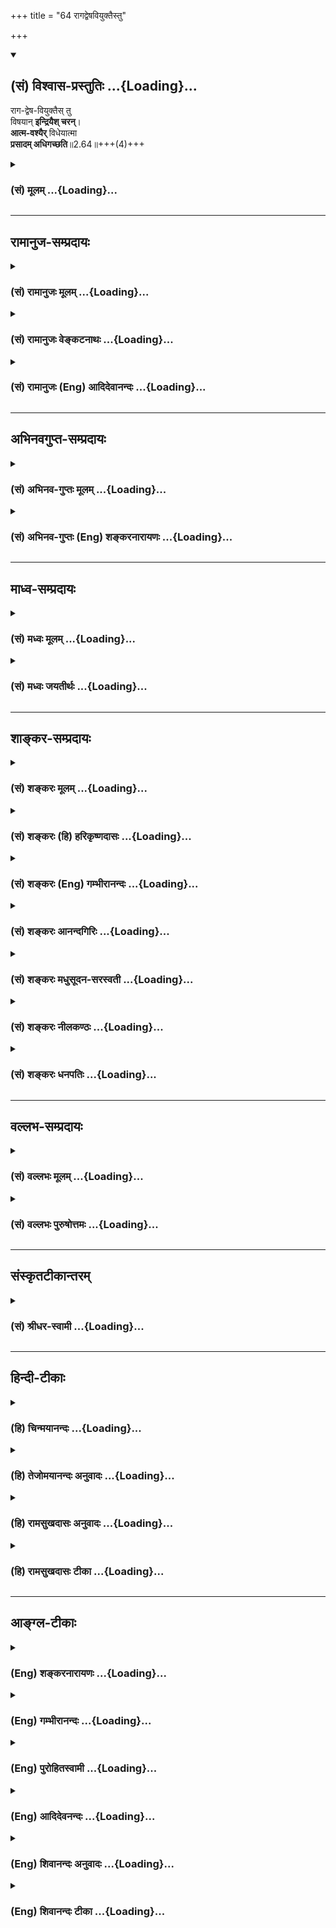 +++
title = "64 रागद्वेषवियुक्तैस्तु"

+++
<div class="js_include" newlevelforh1="2" title="(सं) विश्वास-प्रस्तुतिः" unfilled url="/purANam_vaiShNavam/mahAbhAratam/06-bhIShma-parva/03-bhagavad-gItA-parva/saMskRtam/vishvAsa-prastutiH/02_sAnkhya-yogaH_sarva-/64_rAgadveShaviyukta.md">
<details open><summary><h2>(सं) विश्वास-प्रस्तुतिः ...{Loading}...</h2></summary>

राग-द्वेष-वियुक्तैस् तु  
विषयान् **इन्द्रियैश् चरन्**।  
**आत्म-वश्यैर्** विधेयात्मा  
**प्रसादम् अधिगच्छति**॥2.64॥+++(4)+++
</details>
</div>
<div class="js_include collapsed" newlevelforh1="3" title="(सं) मूलम्" unfilled url="/purANam_vaiShNavam/mahAbhAratam/06-bhIShma-parva/03-bhagavad-gItA-parva/saMskRtam/mUlam/02_sAnkhya-yogaH_sarva-/64_rAgadveShaviyukta.md">
<details><summary><h3>(सं) मूलम् ...{Loading}...</h3></summary>

रागद्वेषवियुक्तैस्तु विषयानिन्द्रियैश्चरन्।  
आत्मवश्यैर्विधेयात्मा प्रसादमधिगच्छति।।2.64।।
</details>
</div>


_________________
## रामानुज-सम्प्रदायः
<div class="js_include collapsed" newlevelforh1="3" title="(सं) रामानुजः मूलम्" unfilled url="/purANam_vaiShNavam/mahAbhAratam/06-bhIShma-parva/03-bhagavad-gItA-parva/saMskRtam/rAmAnujaH/mUlam/02_sAnkhya-yogaH_sarva-/64_rAgadveShaviyukta.md">
<details><summary><h3>(सं) रामानुजः मूलम् ...{Loading}...</h3></summary>

।।2.64।। उक्तेन प्रकारेण मयि सर्वेश्वरे चेतसः शुभाश्रयभूते न्यस्तमना
निर्दग्धाशेषकल्मषतया **रागद्वेषवियुक्तैः आत्मवश्यैः इन्द्रियैः विषयान्
चरन्** विषयान् तिरस्कृत्य वर्तमानो **विधेयात्मा** विधेयमनाः
**प्रसादम् अधिगच्छति।** निर्मलान्तःकरणो भवति इत्यर्थः।  

</details>
</div>
<div class="js_include collapsed" newlevelforh1="3" title="(सं) रामानुजः वेङ्कटनाथः" unfilled url="/purANam_vaiShNavam/mahAbhAratam/06-bhIShma-parva/03-bhagavad-gItA-parva/saMskRtam/rAmAnujaH/venkaTanAthaH/02_sAnkhya-yogaH_sarva-/64_rAgadveShaviyukta.md">
<details><summary><h3>(सं) रामानुजः वेङ्कटनाथः ...{Loading}...</h3></summary>


।।2.64।। अथ तानि सर्वाणीत्युक्तार्थकरणेऽन्योन्याश्रयपरिहारप्रकारः
प्रयोजनभूतसंसारनिवृत्तिश्च श्लोकद्वयेन प्रपञ्च्यते रागद्वेषेति।
रागद्वेषवियोगो हि कुतः इत्यत्र पूर्वोक्त एव हेतुरित्यभिप्रायेणाह
उक्तेनेति। रागद्वेषवियोगोऽत्र इन्द्रियाणामात्मवश्यताहेतुः
विषायंश्चरन्नित्यनेन विषयभोगभ्रमव्युदासाय आत्मवश्यत्वफलितमाह
विषयांस्तिरस्कृत्य वर्तमान इति। चरतिरत्र गत्यर्थः आक्रमणरूप गतिपरः
भक्षणार्थो वा संहारपर इत्युभयथाऽपि तत्तिरस्कारार्थत्वमत्र विवक्षितम्।
तिरस्कारोऽत्रानादरः तथाच नैघण्टुकाः अनादरः परिभवः परीभावस्तिरस्क्रिया
अमरः1।7।22 इति। बाह्येन्द्रियतद्विषयविजयो हि मनोविजयार्थ इत्यभिप्रायेणाह
विधेयमना इति। विधेयात्मेति मनसः प्रसक्तत्वात्प्रसन्नचेतसः इति
वक्ष्यमाणत्वाच्च। प्रसादोऽत्र मनोनैर्मल्यमित्याह निर्मलेति।  
  

</details>
</div>
<div class="js_include collapsed" newlevelforh1="3" title="(सं) रामानुजः (Eng) आदिदेवानन्दः" unfilled url="/purANam_vaiShNavam/mahAbhAratam/06-bhIShma-parva/03-bhagavad-gItA-parva/saMskRtam/rAmAnujaH/english/AdidevAnandaH/02_sAnkhya-yogaH_sarva-/64_rAgadveShaviyukta.md">
<details><summary><h3>(सं) रामानुजः (Eng) आदिदेवानन्दः ...{Loading}...</h3></summary>

2.64 Having focussed, in the way already described, the mind on Me - the Lord of all and the auspicious object of meditation, he who goes through, i.e., considers with contempt the sense-objects, with senses under control and free from hate and attraction by reason of all impurities of mind being burnt out - such a person has a disciplined self, i.e., disciplined mind. He attains serenity. The meaning is that his mind will be free of impurities.

</details>
</div>


_________________
## अभिनवगुप्त-सम्प्रदायः
<div class="js_include collapsed" newlevelforh1="3" title="(सं) अभिनव-गुप्तः मूलम्" unfilled url="/purANam_vaiShNavam/mahAbhAratam/06-bhIShma-parva/03-bhagavad-gItA-parva/saMskRtam/abhinava-guptaH/mUlam/02_sAnkhya-yogaH_sarva-/64_rAgadveShaviyukta.md">
<details><summary><h3>(सं) अभिनव-गुप्तः मूलम् ...{Loading}...</h3></summary>

।।2.66 2.70।। रागद्वेषेत्यादि प्रतिष्ठितेत्यन्तम्। यस्तु मनसो नियामकः स
विषयान् सेवमानोऽपि न क्रोधादिकल्लोलैरभिभूयते इति स एव स्थितप्रज्ञो
योगीति तात्पर्यम्।  

</details>
</div>
<div class="js_include collapsed" newlevelforh1="3" title="(सं) अभिनव-गुप्तः (Eng) शङ्करनारायणः" unfilled url="/purANam_vaiShNavam/mahAbhAratam/06-bhIShma-parva/03-bhagavad-gItA-parva/saMskRtam/abhinava-guptaH/english/shankaranArAyaNaH/02_sAnkhya-yogaH_sarva-/64_rAgadveShaviyukta.md">
<details><summary><h3>(सं) अभिनव-गुप्तः (Eng) शङ्करनारायणः ...{Loading}...</h3></summary>

2.64 See Comment under 2.68

</details>
</div>


_________________
## माध्व-सम्प्रदायः
<div class="js_include collapsed" newlevelforh1="3" title="(सं) मध्वः मूलम्" unfilled url="/purANam_vaiShNavam/mahAbhAratam/06-bhIShma-parva/03-bhagavad-gItA-parva/saMskRtam/madhvaH/mUlam/02_sAnkhya-yogaH_sarva-/64_rAgadveShaviyukta.md">
<details><summary><h3>(सं) मध्वः मूलम् ...{Loading}...</h3></summary>

।।2.64।। इन्द्रियजयफलमाहोत्तराभ्यां श्लोकाभ्याम् विषयाननुभवन्नपि विधेय
आत्मा यस्य सः जितात्मेत्यर्थः। प्रसादं मनःप्रसादम्।  

</details>
</div>
<div class="js_include collapsed" newlevelforh1="3" title="(सं) मध्वः जयतीर्थः" unfilled url="/purANam_vaiShNavam/mahAbhAratam/06-bhIShma-parva/03-bhagavad-gItA-parva/saMskRtam/madhvaH/jayatIrthaH/02_sAnkhya-yogaH_sarva-/64_rAgadveShaviyukta.md">
<details><summary><h3>(सं) मध्वः जयतीर्थः ...{Loading}...</h3></summary>

।।2.64।। रागद्वेषेति श्लोकद्वयस्य तात्पर्यमाह **इन्द्रिये**ति।
इन्द्रियजयश्च तत्फलं चेन्द्रियजयफलं इन्द्रियजयस्य फलमिन्द्रियजयफलम्।
अस्त्वेवं रागद्वेषपरिहारः ततः किं इत्याकाङ्क्षायां
रागद्वेषपरिहारस्येन्द्रियजयाख्यं फलमाह इन्द्रियजयेन किं भवतिवशे हि
यस्येन्द्रियाणि 2।61 इति ज्ञानं भवती त्युक्तमिति चेत् सत्यम् तत्किं
साक्षादिन्द्रियजयफलं उत व्यवहितं इत्याकाङ्क्षायां इन्द्रियजयस्य फलं
ज्ञानं यथा भवति तथाऽऽहेत्यर्थः। रागद्वेषपरिहारवद्विषयाचरणस्यापि
इन्द्रियजयसाधनत्वमुच्यत  
  
इत्यन्यथाप्रतीतिनिरासायाह **विषयानि**ति। निराहारत्वमिन्द्रियजये कारणं
तच्चाशक्यमतः कथमिन्द्रियजयः इत्याशङ्क्य देहधारणामात्रोपयुक्तविषयानुभवो न
दोषायेति तदभ्युपगममात्रमनेन क्रियत इति भावः। इन्द्रियजयवाचकं पदमत्र न
श्रूयत इति अतस्तद्व्याचष्टे। **विधेय** इति। स विधेयात्मेति शेषः।
किमनेनापि इत्यत आह  **जितात्मे**ति। अनेन पादत्रयेण
रागद्वेषपरिहारस्येन्द्रियजयाख्यं फलमुक्तम्। यद्यप्यनुवादोऽयं प्रतीयते
तथाप्यप्राप्तत्वादन्यथा वाक्यवृत्तिः। तथाहि य उक्तविधया त्यक्तरागद्वेषः
स रागद्वेषवियुक्तैस्ताभ्यामप्रयुक्तैः केवलशरीरधारणार्थं विषयांश्चरति स
विधेयात्मा भवति तत एव बाह्येन्द्रियाण्यपि तस्य वश्यानि भवन्तीति। अत एव
क्रमेण वाक्यद्वयस्य पृथक् तात्पर्यं नोक्तम्।
द्वितीयाकाङ्क्षोत्तरत्वेनेन्द्रियजयस्य ज्ञानं व्यवहितफलमिति दर्शयितुं
साक्षात्फलमुक्तम्। विधेयात्मा प्रसादमधिगच्छतीति। तत्र प्रसादो
नामात्मधर्म इति प्रतीयते तन्निवृत्त्यर्थमाह **प्रसाद**मिति।
प्रसन्नचेतस इति वक्ष्यमाणत्वादिति भावः।  

</details>
</div>


_________________
## शाङ्कर-सम्प्रदायः
<div class="js_include collapsed" newlevelforh1="3" title="(सं) शङ्करः मूलम्" unfilled url="/purANam_vaiShNavam/mahAbhAratam/06-bhIShma-parva/03-bhagavad-gItA-parva/saMskRtam/shankaraH/mUlam/02_sAnkhya-yogaH_sarva-/64_rAgadveShaviyukta.md">
<details><summary><h3>(सं) शङ्करः मूलम् ...{Loading}...</h3></summary>

।।2.64।।  
  
**रागद्वेषवियुक्तैः** रागश्च द्वेषश्च रागद्वेषौ तत्पुरःसरा हि
इन्द्रियाणां प्रवृत्तिः स्वाभाविकी तत्र यो मुमुक्षुः भवति सः  
ताभ्यां वियुक्तैः श्रोत्रादिभिः **इन्द्रियैः विषयान्** अवर्जनीयान्
**चरन्** उपलभमानः **आत्मवश्यैः** आत्मनः वश्यानि वशीभूतानि
इन्द्रियाणि तैः आत्मवश्यैः **विधेयात्मा** इच्छातः विधेयः आत्मा
अन्तःकरणं यस्य सः अयं **प्रसादम् अधिगच्छति**। प्रसादः प्रसन्नता
स्वास्थ्यम्।।  
प्रसादे सति किं स्यात् इत्युच्यते  
  

</details>
</div>
<div class="js_include collapsed" newlevelforh1="3" title="(सं) शङ्करः (हि) हरिकृष्णदासः" unfilled url="/purANam_vaiShNavam/mahAbhAratam/06-bhIShma-parva/03-bhagavad-gItA-parva/saMskRtam/shankaraH/hindI/harikRShNadAsaH/02_sAnkhya-yogaH_sarva-/64_rAgadveShaviyukta.md">
<details><summary><h3>(सं) शङ्करः (हि) हरिकृष्णदासः ...{Loading}...</h3></summary>

।।2.64।। विषयोंके चिन्तनको सब अनर्थोंका मूल बतलाया गया। अब यह मोक्षका
साधन बतलाया जाता है  
  
आसक्ति और द्वेषको रागद्वेष कहते हैं इन दोनोंको लेकर ही इन्द्रियोंकी
स्वाभाविक प्रवृत्ति हुआ करती है। परंतु जो मुमुक्षु होता है वह स्वाधीन
अन्तःकरणवाला अर्थात् जिसका अन्तःकरण इच्छानुसार वशमें है ऐसा पुरुष
रोगद्वेषसे रहित और अपने वशमें की हुई श्रोत्रादि इन्द्रियोंद्वारा
अनिवार्य विषयोंको ग्रहण करता हुआ प्रसादको प्राप्त होता है। प्रसन्नता और
स्वास्थ्यको प्रसाद कहते हैं।  

</details>
</div>
<div class="js_include collapsed" newlevelforh1="3" title="(सं) शङ्करः (Eng) गम्भीरानन्दः" unfilled url="/purANam_vaiShNavam/mahAbhAratam/06-bhIShma-parva/03-bhagavad-gItA-parva/saMskRtam/shankaraH/english/gambhIrAnandaH/02_sAnkhya-yogaH_sarva-/64_rAgadveShaviyukta.md">
<details><summary><h3>(सं) शङ्करः (Eng) गम्भीरानन्दः ...{Loading}...</h3></summary>

2.64 Certainly the functions of the organs are naturally preceded by
attraction and repulsion. This being so, caran, by perceiving; visayan,
objects, which are unavoidable; indriyaih, with the organs such as ears
etc.; raga-dvesa-viyuktaih, that are free from those attraction and
repulsion; and are atma-vasyaih, under his own control; vidheya-atma,
\[A.G. takes atma-vasyaih in the sense of '(with the organs) under the
control of the mind'. He then argues that it the mind be not under
control, there can be no real control, over the organs. Hence the text
uses the second expression, 'vidheyatma, whose mind can be subdued at
will'. Here atma is used in the sense of the mind, according to the
Commentator himself.\] the self-controlled man, whose mind can be
subdued at will, a seeker after Liberation; adhigacchati, attains;
prasadam, serenity, self-poise. What happens when there is serenity;
This is being answered:

</details>
</div>
<div class="js_include collapsed" newlevelforh1="3" title="(सं) शङ्करः आनन्दगिरिः" unfilled url="/purANam_vaiShNavam/mahAbhAratam/06-bhIShma-parva/03-bhagavad-gItA-parva/saMskRtam/shankaraH/AnandagiriH/02_sAnkhya-yogaH_sarva-/64_rAgadveShaviyukta.md">
<details><summary><h3>(सं) शङ्करः आनन्दगिरिः ...{Loading}...</h3></summary>

।।2.64।। विषयाणां स्मरणमपि चेदनर्थकारणं सुतरां तर्हि भोगस्तेन जीवनार्थं
भुञ्जानो विषयाननर्थं कथं न प्रतिपद्यत इत्याशङ्क्य
वृत्तानुवादपूर्वकमुत्तरश्लोकतात्पर्यमाह **सर्वानर्थस्येति।**
अनर्थमूलकथनानन्तर्यमथशब्दार्थः। परिहर्तव्ये निर्णीते
तत्परिहारोपायजिज्ञासां दर्शयति **इदानीमिति।** रागद्वेषपूर्विका
प्रवृत्तिरित्यत्रानुभवदर्शनार्थो हिशब्दः। शास्त्रीयप्रवृत्तिव्यासेधार्थं
स्वाभाविकीत्युक्तं तत्रेत्यधिकृतानधिकृत्य प्रयोगः। अवर्जनीयानशनपानादीन्
देहस्थितिहेतूनिति यावत्। इन्द्रियाणां विषयेषु
प्रवृत्तिश्चेन्नियमानुपपत्त्या वर्जनीयेष्वपि सा स्यादित्याशङ्क्याह
**आत्मेति।** अन्तःकरणाधीनत्वेऽपीन्द्रियाणां तदनियमात्तेषामपि
नियमानुपपत्तिरित्याशङ्क्याह **विधेयात्मेति।  
**

</details>
</div>
<div class="js_include collapsed" newlevelforh1="3" title="(सं) शङ्करः मधुसूदन-सरस्वती" unfilled url="/purANam_vaiShNavam/mahAbhAratam/06-bhIShma-parva/03-bhagavad-gItA-parva/saMskRtam/shankaraH/madhusUdana-sarasvatI/02_sAnkhya-yogaH_sarva-/64_rAgadveShaviyukta.md">
<details><summary><h3>(सं) शङ्करः मधुसूदन-सरस्वती ...{Loading}...</h3></summary>

।।2.64।। मनसि निगृहीते तु बाह्येन्द्रियनिग्रहाभावेऽपि न दोष इति वदन् किं
व्रजेतेत्यस्योत्तरमाहाष्टभिः योऽसमाहितचेताः स बाह्येन्द्रियाणि
निगृह्यापि रागद्वेषदुष्टेन मनसा विषयांश्चिन्तयन्पुरुषार्थाद्भ्रष्टो
भवति। विधेयात्मा तु। तुशब्दः  
  
पूर्वस्माद्व्यतिरेकार्थः। वशीकृतान्तःकरणस्तु आत्मवश्यैर्मनोधीनैः
स्वाधीनैरिति वा रागद्वेषाभ्यां वियुक्तैर्विरहितैरिन्द्रियैः  
  
श्रोत्रादिभिर्विषयाञ्शब्दादीननिषिद्धांश्चरन्नुपलभमानः प्रसादं प्रसन्नतां
चित्तस्य स्वच्छतां परमात्मसाक्षात्कारयोग्यतामधिगच्छति।
रागद्वेषप्रयुक्तानीन्द्रियाणि दोषहेतुतां प्रतिपद्यन्ते। मनसि स्ववशे तु न
रागद्वेषौ। तयोरभावे च न तदधीनेन्द्रियप्रवृत्तिः।  
  
अवर्जनीयतया तु विषयोपलम्भो न दोषमावहंतीति न शुद्धिव्याघात इति भावः। एतेन
विषयाणां स्मरणमपि चेदनर्थकारणं सुतरां तर्हि भोगस्तेन जीवनार्थं
विषयान्भुञ्जानः कथमनर्थं न प्रतिपद्येतेति शङ्का निरस्ता।
स्वाधीनैरिन्द्रियैर्विषयान्प्राप्नोतीति च किं व्रजेतेति
प्रश्नस्योत्तरमुक्तं भवति।  

</details>
</div>
<div class="js_include collapsed" newlevelforh1="3" title="(सं) शङ्करः नीलकण्ठः" unfilled url="/purANam_vaiShNavam/mahAbhAratam/06-bhIShma-parva/03-bhagavad-gItA-parva/saMskRtam/shankaraH/nIlakaNThaH/02_sAnkhya-yogaH_sarva-/64_rAgadveShaviyukta.md">
<details><summary><h3>(सं) शङ्करः नीलकण्ठः ...{Loading}...</h3></summary>

।।2.64।। ननु विषयानध्यायतोऽपि योगिनो व्युत्थाने
प्रमाणस्वाभाव्यादिन्द्रियाणां विषयेषु सङ्गो दुष्परिहरस्ततश्चोक्तरीत्या
तस्यापि नाशप्रसक्तिरित्याशङ्क्याह **रागद्वेषेति।** विधेयात्मा
किंकरीकृतमनास्तु  
  
आत्मवश्यैर्मनोधीनैरिन्द्रियैः स्वामिनश्चित्तस्य किंकरीकृतस्य
कामक्रोधहीनत्वात्स्वयमपि रागद्वेषवियुक्तैः विषयान्पथि
पतिततृणादीनीवानास्थया चरन्पश्यन्नपि पुमान् तत्र कामाद्यनुदयात्प्रसादं
संकल्पविकल्पपङ्कलेपप्रक्षालनेन मनसः स्वाच्छ्यमधिगच्छति। मनसः
स्वाच्छ्यमेव प्रत्यगात्मनः स्वाच्छ्यं तस्य तद्गुणसारत्वात्। अजितमनस्कमिव
जितमनस्कं विषयसङ्गो न बाधतेऽतो मनोजयोऽवश्यं कर्तव्य इत्यर्थः।  

</details>
</div>
<div class="js_include collapsed" newlevelforh1="3" title="(सं) शङ्करः धनपतिः" unfilled url="/purANam_vaiShNavam/mahAbhAratam/06-bhIShma-parva/03-bhagavad-gItA-parva/saMskRtam/shankaraH/dhanapatiH/02_sAnkhya-yogaH_sarva-/64_rAgadveShaviyukta.md">
<details><summary><h3>(सं) शङ्करः धनपतिः ...{Loading}...</h3></summary>

।।2.64।। एवं विषयचिन्तनस्यानर्थोपायत्वमुक्त्वा अथेदानीं विषयध्यानरहितस्य
स्वाधीनस्य चेतसः परमपुरुषार्थोपायत्वं वदन्किं व्रजेतेत्यस्योत्तरमाह
**रागेति।** विधेयात्मा स्वाधीनचित्तोऽत एवात्मवश्यैः स्वाधीनैरतएव
रागद्वेषाभ्यां स्वाभाविकेन्द्रिय प्रवृत्तिहेतुरुपाभ्यां
वियुक्तैरिन्द्रियैः विषयान्जीवनहेतून्भोजनाच्छादनादींश्चरन्नुपलभमानः
प्रसन्नतां स्वास्थ्यं प्राप्नोति।  

</details>
</div>


_________________
## वल्लभ-सम्प्रदायः
<div class="js_include collapsed" newlevelforh1="3" title="(सं) वल्लभः मूलम्" unfilled url="/purANam_vaiShNavam/mahAbhAratam/06-bhIShma-parva/03-bhagavad-gItA-parva/saMskRtam/vallabhaH/mUlam/02_sAnkhya-yogaH_sarva-/64_rAgadveShaviyukta.md">
<details><summary><h3>(सं) वल्लभः मूलम् ...{Loading}...</h3></summary>

।।2.64 2.65।। नन्विन्द्रियाणां विषयाभिमुखस्वभावानां
निरोधस्याशक्यत्वाद्दोषो दुष्परिहर इति कथं प्रज्ञायाः प्रतिष्ठितत्वं
इत्याशङ्क्याह द्वाभ्याम् रागेति। यो वश्यात्मा स्वेन्द्रियै
रागद्वेषवियुक्तैर्विषयानुपभुञ्जानोऽपि प्रसादं प्रशान्तिमधिगच्छति तस्य
प्रसन्नचेतसः प्रज्ञा प्रतिष्ठिताऽवसेया।  

</details>
</div>
<div class="js_include collapsed" newlevelforh1="3" title="(सं) वल्लभः पुरुषोत्तमः" unfilled url="/purANam_vaiShNavam/mahAbhAratam/06-bhIShma-parva/03-bhagavad-gItA-parva/saMskRtam/vallabhaH/puruShottamaH/02_sAnkhya-yogaH_sarva-/64_rAgadveShaviyukta.md">
<details><summary><h3>(सं) वल्लभः पुरुषोत्तमः ...{Loading}...</h3></summary>

  
  
।।2.64।। समाधिस्थस्योत्तरमाह रागद्वेषवियुक्तैरिति। तुशब्दः पूर्वनिरूपणं
व्यावर्त्तयति। विधेयात्मा विधेयो वशवर्त्ती आत्मा भगवान् यस्य तादृशो
रागद्वेषादियुक्तैरात्मवश्यैः स्ववशैर्भगवद्वश्यैवां इन्द्रियैः विषयान्
भोगान् भगवदिच्छया प्राप्तान् उपयोगं कुर्वन् प्रसादं
भगवत्प्रसादमधिगच्छति। अत्रायं भावः भगवदिच्छया रसज्ञानार्थं
स्वस्वरूपरसदानेच्छया प्राप्तान् भोगान्
आत्मवश्यैर्भगवद्रसाभिलाषिभिस्तद्रसदानार्थे तद्दत्तान् ज्ञात्वा यावत्
कार्यसिद्धिं भुञ्जतो भगवान् प्रसादं करोति। अत एव श्रीभागवते
11।14।18बाध्यमानोऽपि इत्यारभ्यविषयैर्नाभिभूयते इत्यन्तेन तथैवोक्तम्।  
  
  
  

</details>
</div>


_________________
## संस्कृतटीकान्तरम्
<div class="js_include collapsed" newlevelforh1="3" title="(सं) श्रीधर-स्वामी" unfilled url="/purANam_vaiShNavam/mahAbhAratam/06-bhIShma-parva/03-bhagavad-gItA-parva/saMskRtam/shrIdhara-svAmI/02_sAnkhya-yogaH_sarva-/64_rAgadveShaviyukta.md">
<details><summary><h3>(सं) श्रीधर-स्वामी ...{Loading}...</h3></summary>

।।2.64।। नन्विन्द्रियाणां विषयप्रवणस्वभावानां विरोद्धुमशक्यत्वादयं दोषो
दुष्परिहर इति स्थितप्रज्ञत्वं कथं स्यादित्याशङ्क्याह **रागेति**
द्वाभ्याम्। रागद्वेषरहितैर्विगतदर्पैरिन्द्रियैर्विषयांश्चरन्भुञ्जानोऽपि
प्रसादं शान्तिं प्राप्नोति। रागद्वेषराहित्यमेवाह आत्मनो मनसो
वश्यैर्विधेयो वशवर्ती आत्मा मनो यस्येति। अनेनैव कथं व्रजेत
भुञ्जीतेत्यस्य चतुर्थप्रश्नस्य
स्वाधीनैरिन्द्रियैर्विषयानधिगच्छतीत्युत्तरमुक्तं भवति।  

</details>
</div>


_________________
## हिन्दी-टीकाः
<div class="js_include collapsed" newlevelforh1="3" title="(हि) चिन्मयानन्दः" unfilled url="/purANam_vaiShNavam/mahAbhAratam/06-bhIShma-parva/03-bhagavad-gItA-parva/hindI/chinmayAnandaH/02_sAnkhya-yogaH_sarva-/64_rAgadveShaviyukta.md">
<details><summary><h3>(हि) चिन्मयानन्दः ...{Loading}...</h3></summary>

।।2.64।। जो पुरुष आत्मसंयम से युक्त होकर जीवन में अनेक विषयों को ग्रहण
करता है परन्तु न किसी से राग रखता है और न द्वेष वह शांति और प्रसन्नता ही
प्राप्त करता है। विषयों से दूर भागने से किसी को शांति नहीं मिलती क्योंकि
अन्तकरण की अशान्ति बाह्य विषयों के होने या न होने पर निर्भर नहीं करती
उसका प्रमुख कारण प्रिय वस्तु को पाने की लालसा अथवा अप्रिय को त्यागने की
इच्छा है।  
किन्तु पूर्ण आत्मनियन्त्रक ज्ञानी पुरुष अशान्ति के इन कारणों से सर्वथा
मुक्त हुआ विचरण करता है। जैसे हम जहाँ कहीं भी जायें प्रकाश की स्थिति के
अनुसार हमारी छाया हमारे आसपास बनी रहती है परन्तु वह छाया स्वयं किसी
प्रकार हमें न राग के द्वारा बाँध सकती है और न द्वेष के कारण नष्ट ही कर
सकती है बाह्य विषय जगत् केवल उस व्यक्ति को कष्ट पहुँचाता है जो स्वयं उन
विषयों को ऐसी शक्ति प्रदान करता है कि वे उसको ही चूरचूर कर दें  
यदि कोई पागल व्यक्ति हाथ में चाबुक लेकर अपने ही शरीर पर मारता हुआ पीड़ा
से रोये तो उसके दुखों का अन्त तभी होगा जब वह चाबुक को छोड़ देगा अथवा यदि
चाबुक को हाथ में रखे तब भी उसे अपने शरीर पर ही न घुमाये इसी प्रकार मन ही
विषयों में सुन्दरता आदि का आरोप कर उनको पाने के लिये परिश्रम करता है और
स्वयं ही दुखी होता है। उपदेश की दृष्टि से यहाँ कहा गया है कि आत्मसंयमी
पुरुष राग और द्वेष न रखकर विषयों को अपनी ओर से शक्ति नहीं देता कि वे उसे
ही पीड़ित करें।  
आत्मसंयम तथा रागद्वेष का अभाव इन दो गुणों के होने पर विषयों के आकर्षण से
उत्पन्न होने वाले मन के विक्षेप स्वत कम होने लगते हैं। मन की विक्षेपरहित
स्थिति को ही शान्ति अथवा प्रसाद कहते हैं।  
  
पूजन विधि के अन्त में प्रसाद वितरण की क्रिया इस सिद्धान्त की ही द्योतक
है। पूजन अथवा यज्ञ करते समय मनुष्य को संयमित रहकर ईश्वर का ध्यान करना
चाहिये जिसके फलस्वरूप वह मन में अपूर्व शान्ति का अनुभव करता है। वास्तव
में इसको ही ईश्वर प्रसाद कहा जाता है। वेदान्ती चित्तशुद्धि को प्रसाद
समझते हैं। रागद्वेष के अभाव में विक्षेपों का अभाव स्वाभाविक है और यही है
चित्तशुद्धि।  
प्रसाद को प्राप्त करने पर क्या होगा सुनो  

</details>
</div>
<div class="js_include collapsed" newlevelforh1="3" title="(हि) तेजोमयानन्दः अनुवादः" unfilled url="/purANam_vaiShNavam/mahAbhAratam/06-bhIShma-parva/03-bhagavad-gItA-parva/hindI/tejomayAnandaH/anuvAdaH/02_sAnkhya-yogaH_sarva-/64_rAgadveShaviyukta.md">
<details><summary><h3>(हि) तेजोमयानन्दः अनुवादः ...{Loading}...</h3></summary>

।।2.64।। आत्मसंयमी (विधेयात्मा) पुरुष रागद्वेष से रहित अपने वश में की
हुई (आत्मवश्यै) इन्द्रियों द्वारा विषयों को भोगता हुआ प्रसन्नता
(प्रस्ेााद) प्राप्त करता है।।  
  

</details>
</div>
<div class="js_include collapsed" newlevelforh1="3" title="(हि) रामसुखदासः अनुवादः" unfilled url="/purANam_vaiShNavam/mahAbhAratam/06-bhIShma-parva/03-bhagavad-gItA-parva/hindI/rAmasukhadAsaH/anuvAdaH/02_sAnkhya-yogaH_sarva-/64_rAgadveShaviyukta.md">
<details><summary><h3>(हि) रामसुखदासः अनुवादः ...{Loading}...</h3></summary>

।।2.64 -- 2.65।। वशीभूत अन्तःकरणवाला कर्मयोगी साधक रागद्वेषसे रहित अपने
वशमें की हुई इन्द्रियोंके द्वारा विषयोंका सेवन करता हुआ अन्तःकरणकी
निर्मलता को प्राप्त हो जाता है। निर्मलता प्राप्त होनेपर साधकके सम्पूर्ण
दुःखोंका नाश हो जाता है और ऐसे शुद्ध चित्तवाले साधककी बुद्धि निःसन्देह
बहुत जल्दी परमात्मामें स्थिर हो जाती है।

</details>
</div>
<div class="js_include collapsed" newlevelforh1="3" title="(हि) रामसुखदासः टीका" unfilled url="/purANam_vaiShNavam/mahAbhAratam/06-bhIShma-parva/03-bhagavad-gItA-parva/hindI/rAmasukhadAsaH/TIkA/02_sAnkhya-yogaH_sarva-/64_rAgadveShaviyukta.md">
<details><summary><h3>(हि) रामसुखदासः टीका ...{Loading}...</h3></summary>

2.64।।***व्याख्या--*****'तु'--**पूर्वश्लोकमें भगवान्ने कहा कि आसक्ति
रहते हुए विषयोंका चिन्तन करनेमात्रसे पतन हो जाता है और यहाँ कहते हैं कि
आसक्ति न रहनेपर विषयोंका सेवन करनेसे उत्थान हो जाता है। वहाँ तो बुद्धिका
नाश बताया और यहाँ बुद्धिका परमात्मामें स्थित होना बताया। इस प्रकार पहले
कहे गये विषयससे यहाँके विषयका अन्तर बतानेके लिये यहाँ **'तु'**पद आया
है।  
**'विधेयात्मा'--**साधकका अन्तःकरण अपने वशमें रहना चाहिये। अन्तःकरणको
वशीभूत किये बिना कर्मयोगकी सिद्धि नहीं होती, प्रत्युत कर्म करते हुए
विषयोंमें राग होनेकी और पतन होनेकी सम्भावना रहती है। वास्तवमें देखा जाय
तो अन्तःकरणको अपने वशमें रखना हरेक साधकके लिये आवश्यक है। कर्मयोगीके
लिये तो इसकी विशेष आवश्यकता है।  
**'आत्मवश्यैः रागद्वेषवियुक्तैः
इन्द्रियैः'--**जैसे**'विधेयात्मा'**पद अन्तःकरणको वशमें करनेके अर्थमें
आया है, ऐसे ही**'आत्मवश्यैः'**पद इन्द्रियोंको वशमें करनेके अर्थमें आया
है। तात्पर्य है कि व्यवहार करते समय इन्द्रियाँ अपने वशीभूत होनी चाहिये
और इन्द्रियाँ वशीभूत होनेके लिये इन्द्रियोंका राग-द्वेष रहित होना जरूरी
है। अतः इन्द्रियोंसे किसी विषयका ग्रहण रागपूर्वक न हो और किसी विषयका
त्याग द्वेषपूर्वक न हो। कारण कि विषयोंके ग्रहण और त्यागका इतना महत्त्व
नहीं है, जितना महत्त्व इन्द्रियोंमें राग और द्वेष न होने देनेका है।
इसीलिये तीसरे अध्यायके चौंतीसवें श्लोकमें भगवान्ने साधकके लिये सावधानी
बतायी है कि 'प्रत्येक इन्द्रियके विषयमें राग और द्वेष रहते हैं। साधक
इनके वशीभूत न हो; क्योंकि ये दोनों ही साधकके शत्रु हैं। ' पाँचवें
अध्यायके तीसरे श्लोकमें भगवान्ने कहा है कि 'जो साधक राग-द्वेषादि
द्वन्द्वोंसे रहित हो जाता है, वह सुखपूर्वक मुक्त हो जाता है। '  
**'विषयान् चरन्'--**जिसका अन्तःकरण अपने वशमें है और जिसकी इन्द्रियाँ
राग-द्वेषसे रहित तथा अपने वशमें की  
हुई है, ऐसा साधक इन्द्रियोंसे विषयोंका सेवन अर्थात् सब प्रकारका व्यवहार
तो करता है, पर विषयोंका भोग नहीं करता। भोगबुद्धिसे किया हुआ विषय-सेवन ही
पतनका कारण होता है। इस भोगबुद्धिका निषेध करनेके लिये ही यहाँ
**'विधेयात्मा','आत्मवश्यैः'**आदि पद आये हैं।  
  
**'प्रसादमधिगच्छति'--**राग-द्वेषरहित होकर विषयों-का सेवन करनेसे साधक
अन्तःकरणकी प्रसन्नता-(स्वच्छता-) को प्राप्त होता है। यह प्रसन्नता मानसिक
तप है (गीता 17। 16), जो शारीरिक और वाचिक तपसे ऊँचा है। अतः साधकको न तो
रागपूर्वक विषयोंका सेवन करना चाहिये और न द्वेषपूर्वक विषयोंका त्याग करना
चाहिये; क्योंकि राग और द्वेष--इन दोनोंसे ही संसारके साथ सम्बन्ध जुड़ता
है।  
राग-द्वेषसे रहित इन्द्रियोंसे विषयोंका सेवन करनेसे जो प्रसन्नता होती है,
उसका अगर सङ्ग न किया जाय, भोग न किया जाय, तो वह प्रसन्नता परमात्माकी
प्राप्ति करा देती है।  
**'प्रसादे सर्वदुःखानां हानिरस्योपजायते'--**चित्तकी प्रसन्नता
(स्वच्छता) प्राप्त होनेपर सम्पूर्ण दुःखोंका नाश हो जाता है अर्थात् कोई
भी दुःख नहीं रहता। कारण कि राग होनेसे ही चित्तमें खिन्नता होती है।
खिन्नता होते ही कामना पैदा हो जाती है और कामनासे ही सब दुःख पैदा होते
हैं। परन्तु जब राग मिट जाता है, तब चित्तमें प्रसन्नता होती है। उस
प्रसन्नतासे सम्पूर्ण दुःख मिट जाते हैं।  
जितने भी दुःख हैं, वे सब-के-सब प्रकृति और प्रकृतिके कार्य शरीर-संसारके
सम्बन्धसे ही होते हैं और शरीर-संसारसे सम्बन्ध होता है सुखकी लिप्सासे।
सुखकी लिप्सा होती है खिन्नतासे। परन्तु जब प्रसन्नता होती है, तब खिन्नता
मिट जाती है। खिन्नता मिटनेपर सुखकी लिप्सा नहीं रहती। सुखकी लिप्सा न
रहनेसे शरीर-संसारके साथ सम्बन्ध नहीं रहता और सम्बन्ध न रहनेसे सम्पूर्ण
दुःखोंका अभाव हो जाता है--**'सर्वदुःखानां हानिः। '**तात्पर्य है कि
प्रसन्नतासे दो बातें होती हैं--संसारसे सम्बन्ध-विच्छेद और परमात्मामें
बुद्धिकी स्थिरता। यही बात भगवान्ने पहले तिरपनवें श्लोकमें निश्चला और
अचला पदोंसे कही है कि उसकी बुद्धि संसारमें निश्चल और परमात्मामें अचल हो
जाती है।  
यहाँ **'सर्वदुःखानां हानिः'**का तात्पर्य यह नहीं है कि उसके सामने
दुःखदायी परिस्थिति आयेगी ही नहीं, प्रत्युत इसका तात्पर्य यह है कि
कर्मोंके अनुसार उसके सामने दुःखदायी घटना, परिस्थिति आ सकती है; परन्तु
उसके अन्तःकरणमें दुःख, सन्ताप, हलचल आदि विकृति नहीं हो सकती।  
**'प्रसन्नचेतसो ह्याशु बुद्धिः पर्यवतिष्ठते'--**प्रसन्न (स्वच्छ)
चित्तवालेकी बुद्धि बहुत जल्दी परमात्मानें स्थिर हो जाती है अर्थात् साधक
स्वयं परमात्मामें स्थिर हो जाता है, उसकी बुद्धिमें किञ्चिन्मात्र भी
सन्देह नहीं रहता।  


</details>
</div>


_________________
## आङ्ग्ल-टीकाः
<div class="js_include collapsed" newlevelforh1="3" title="(Eng) शङ्करनारायणः" unfilled url="/purANam_vaiShNavam/mahAbhAratam/06-bhIShma-parva/03-bhagavad-gItA-parva/english/shankaranArAyaNaH/02_sAnkhya-yogaH_sarva-/64_rAgadveShaviyukta.md">
<details><summary><h3>(Eng) शङ्करनारायणः ...{Loading}...</h3></summary>

2.64. On the contrary, one who moves about (consumes) the sense-objects by means of his senseorgans, that are freed from desire and hatred and are controlled in the Self-such one with a disciplined self (mind)
attains serenity \[of disposition\].

</details>
</div>
<div class="js_include collapsed" newlevelforh1="3" title="(Eng) गम्भीरानन्दः" unfilled url="/purANam_vaiShNavam/mahAbhAratam/06-bhIShma-parva/03-bhagavad-gItA-parva/english/gambhIrAnandaH/02_sAnkhya-yogaH_sarva-/64_rAgadveShaviyukta.md">
<details><summary><h3>(Eng) गम्भीरानन्दः ...{Loading}...</h3></summary>

2.64 But by perceiving objects with the organs that are free from attraction and repulsion, and are under his own control, the self-controlled man attains serenity.

</details>
</div>
<div class="js_include collapsed" newlevelforh1="3" title="(Eng) पुरोहितस्वामी" unfilled url="/purANam_vaiShNavam/mahAbhAratam/06-bhIShma-parva/03-bhagavad-gItA-parva/english/purohitasvAmI/02_sAnkhya-yogaH_sarva-/64_rAgadveShaviyukta.md">
<details><summary><h3>(Eng) पुरोहितस्वामी ...{Loading}...</h3></summary>

2.64 But the self-controlled soul, who moves amongst sense objects, free from either attachment or repulsion, he wins eternal Peace.

</details>
</div>
<div class="js_include collapsed" newlevelforh1="3" title="(Eng) आदिदेवनन्दः" unfilled url="/purANam_vaiShNavam/mahAbhAratam/06-bhIShma-parva/03-bhagavad-gItA-parva/english/AdidevanandaH/02_sAnkhya-yogaH_sarva-/64_rAgadveShaviyukta.md">
<details><summary><h3>(Eng) आदिदेवनन्दः ...{Loading}...</h3></summary>

2.64 But he who goes through the sense-objects with the senses free from love and hate, disciplined and controlled, attains serenity.

</details>
</div>
<div class="js_include collapsed" newlevelforh1="3" title="(Eng) शिवानन्दः अनुवादः" unfilled url="/purANam_vaiShNavam/mahAbhAratam/06-bhIShma-parva/03-bhagavad-gItA-parva/english/shivAnandaH/anuvAdaH/02_sAnkhya-yogaH_sarva-/64_rAgadveShaviyukta.md">
<details><summary><h3>(Eng) शिवानन्दः अनुवादः ...{Loading}...</h3></summary>

2.64 But the self-controlled man, moving among the objects with the senses under restraint and free from attraction and repulsion, attains to peace.

</details>
</div>
<div class="js_include collapsed" newlevelforh1="3" title="(Eng) शिवानन्दः टीका" unfilled url="/purANam_vaiShNavam/mahAbhAratam/06-bhIShma-parva/03-bhagavad-gItA-parva/english/shivAnandaH/TIkA/02_sAnkhya-yogaH_sarva-/64_rAgadveShaviyukta.md">
<details><summary><h3>(Eng) शिवानन्दः टीका ...{Loading}...</h3></summary>

2.64 रागद्वेषवियुक्तैः free from attraction and repulsion; तु but;
विषयान् objects; इन्द्रियैः with senses; चरन् moving (amongst);
आत्मवश्यैः selfrestrained; विधेयात्मा the selfcontrolled; प्रसादम् to peace; अधिगच्छति attains.Commentary The mind and the senses are naturally endowed with the two currents of attraction and repulsion.
Therefore; the mind and the senses like certain objects and dislike certain other objects. But the disciplined man moves among senseobjects with the mind and the senses free from attraction and repulsion and mastered by the Self; attains to the peace of the Eternal. The senses and the mind obey his will; as the disciplined self has a very strong will. The disciplined self takes only those objects which are ite necessary for the maintenance of the body without any love or hatred. He never takes those objects which are forbidden by the scriptures.In this verse Lord Krishna gives the answer to Arjunas fourth estion; How does a sage of steady wisdom move about (Cf.III.7.19;25XVIII.9).

</details>
</div>
